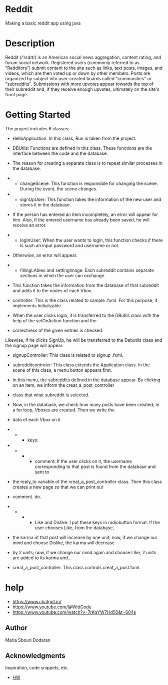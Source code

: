 # Reddit

Making a basic reddit app using java
# Description

Reddit (/ˈrɛdɪt/) is an American social news aggregation, content rating, and forum social network. 
Registered users (commonly referred to as "Redditors") submit content to the site such as links, text posts, images, 
and videos, which are then voted up or down by other members. Posts are organized by subject into user-created boards 
called "communities" or "subreddits". Submissions with more upvotes appear towards the top of their subreddit and, if they 
receive enough upvotes, ultimately on the site's front page.

# Getting Started

The project includes 6 classes:

- HelloApplication: In this class, Run is taken from the project.

- DBUtils: Functions are defined in this class. These functions are the interface between the code and the database. 
- The reason for creating a separate class is to repeat similar processes in the database.

- - changeScene: This function is responsible for changing the scene. During the event, the scene changes.

- - signUpUser: This function takes the information of the new user and stores it in the database. 
- If the person has entered an item incompletely, an error will appear for him. Also, if the entered username has already been saved, he will receive an error.

- - logInUser: When the user wants to login, this function checks if there is such an input password and username or not. 
- Otherwise, an error will appear.

- - fillingLAbles and settingImage: Each subreddit contains separate sections in which the user can exchange. 
- This function takes the information from the database of that subreddit and adds it to the nodes of each Vbox.

- controller: This is the class related to sample .fxml. For this purpose, it implements Initializable. 
- When the user clicks login, it is transferred to the DButils class with the help of the setOnAction function and the 
- correctness of the given entries is checked.

Likewise, if he clicks SignUp, he will be transferred to the Debutils class and the signup page will appear.

- signupController: This class is related to signup .fxml.

- subredditcontroler: This class extends the Application class. In the scene of this class, a menu button appears first. 
- In this menu, the subreddits defined in the database appear. By clicking on an item, we inform the creat_a_post_controller 
- class that what subreddit is selected. 
- Now, in the database, we check how many posts have been created; In a for loop, Vboxes are created. Then we write the 
- data of each Vbox on it.

- - - keys:

- - - - comment: If the user clicks on it, the username corresponding to that post is found from the database and sent to 
- the reply_to variable of the creat_a_post_controller class. Then this class creates a new page so that we can print our 
- comment. do.

- - - - Like and Dislike: I put these keys in radiobutton format. If the user chooses Like, from the database, 
- the karma of that post will increase by one unit; now, if we change our mind and choose Dislike, the karma will decrease 
- by 2 units; now, if we change our mind again and choose LIke, 2 units are added to its karma and...

- creat_a_post_controller: This class controls creat_a_post.fxml.

# help
- https://www.chatgot.io/
- https://www.youtube.com/@WittCode
- https://www.youtube.com/watch?v=7rKqYW7Hd50&t=604s

## Author

Maria Sbouri Dodaran

## Acknowledgments

Inspiration, code snippets, etc.
* [HW](https://github.com/orgs/Advanced-Programming-1402/repositories)
